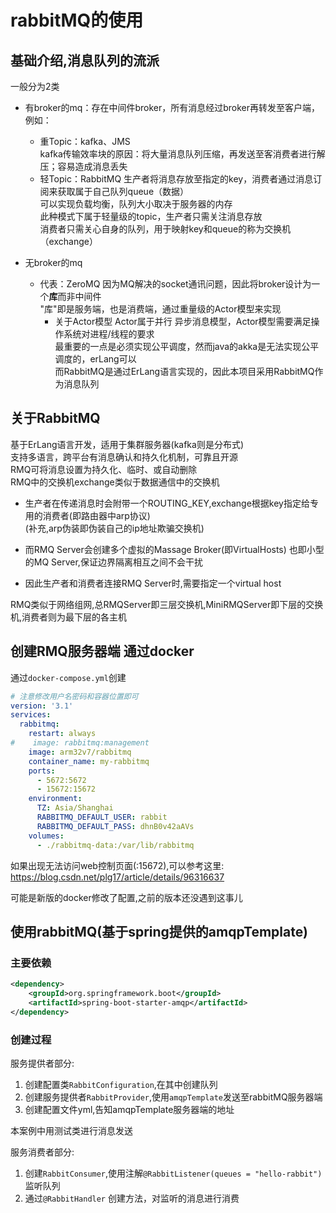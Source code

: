 # rabbitMQ的使用

## 基础介绍,消息队列的流派

一般分为2类  
- 有broker的mq：存在中间件broker，所有消息经过broker再转发至客户端，例如：
  - 重Topic：kafka、JMS  
    kafka传输效率块的原因：将大量消息队列压缩，再发送至客消费者进行解压；容易造成消息丢失
  - 轻Topic：RabbitMQ  生产者将消息存放至指定的key，消费者通过消息订阅来获取属于自己队列queue（数据）  
   可以实现负载均衡，队列大小取决于服务器的内存  
   此种模式下属于轻量级的topic，生产者只需关注消息存放  
   消费者只需关心自身的队列，用于映射key和queue的称为交换机（exchange）  

- 无broker的mq
  - 代表：ZeroMQ
    因为MQ解决的socket通讯问题，因此将broker设计为一个**库**而非中间件  
    "库"即是服务端，也是消费端，通过重量级的Actor模型来实现
    - 关于Actor模型
      Actor属于并行 异步消息模型，Actor模型需要满足操作系统对进程/线程的要求  
      最重要的一点是必须实现公平调度，然而java的akka是无法实现公平调度的，erLang可以  
      而RabbitMQ是通过ErLang语言实现的，因此本项目采用RabbitMQ作为消息队列  

## 关于RabbitMQ 

基于ErLang语言开发，适用于集群服务器(kafka则是分布式)  
支持多语言，跨平台有消息确认和持久化机制，可靠且开源    
RMQ可将消息设置为持久化、临时、或自动删除  
RMQ中的交换机exchange类似于数据通信中的交换机  

- 生产者在传递消息时会附带一个ROUTING_KEY,exchange根据key指定给专用的消费者(即路由器中arp协议)  
  (补充,arp伪装即伪装自己的ip地址欺骗交换机)

- 而RMQ Server会创建多个虚拟的Massage Broker(即VirtualHosts)
  也即小型的MQ Server,保证边界隔离相互之间不会干扰
  
- 因此生产者和消费者连接RMQ Server时,需要指定一个virtual host

RMQ类似于网络组网,总RMQServer即三层交换机,MiniRMQServer即下层的交换机,消费者则为最下层的各主机

## 创建RMQ服务器端 通过docker

通过`docker-compose.yml`创建

```yaml
# 注意修改用户名密码和容器位置即可
version: '3.1'
services:
  rabbitmq:
    restart: always
#    image: rabbitmq:management
    image: arm32v7/rabbitmq
    container_name: my-rabbitmq
    ports:
      - 5672:5672
      - 15672:15672
    environment:
      TZ: Asia/Shanghai
      RABBITMQ_DEFAULT_USER: rabbit
      RABBITMQ_DEFAULT_PASS: dhnB0v42aAVs
    volumes:
      - ./rabbitmq-data:/var/lib/rabbitmq
```

如果出现无法访问web控制页面(:15672),可以参考这里:  
https://blog.csdn.net/plg17/article/details/96316637

可能是新版的docker修改了配置,之前的版本还没遇到这事儿

## 使用rabbitMQ(基于spring提供的amqpTemplate)

### 主要依赖
```xml
<dependency>
    <groupId>org.springframework.boot</groupId>
    <artifactId>spring-boot-starter-amqp</artifactId>
</dependency>
```

### 创建过程

服务提供者部分:  
1. 创建配置类`RabbitConfiguration`,在其中创建队列
2. 创建服务提供者`RabbitProvider`,使用`amqpTemplate`发送至rabbitMQ服务器端
3. 创建配置文件yml,告知amqpTemplate服务器端的地址

本案例中用测试类进行消息发送

服务消费者部分:  
1. 创建`RabbitConsumer`,使用注解`@RabbitListener(queues = "hello-rabbit")`监听队列
2. 通过`@RabbitHandler` 创建方法，对监听的消息进行消费
